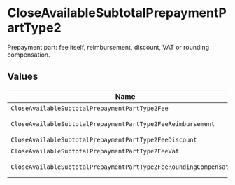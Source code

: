 # CloseAvailableSubtotalPrepaymentPartType2

Prepayment part: fee itself, reimbursement, discount, VAT or rounding compensation.


## Values

| Name                                                               | Value                                                              |
| ------------------------------------------------------------------ | ------------------------------------------------------------------ |
| `CloseAvailableSubtotalPrepaymentPartType2Fee`                     | fee                                                                |
| `CloseAvailableSubtotalPrepaymentPartType2FeeReimbursement`        | fee-reimbursement                                                  |
| `CloseAvailableSubtotalPrepaymentPartType2FeeDiscount`             | fee-discount                                                       |
| `CloseAvailableSubtotalPrepaymentPartType2FeeVat`                  | fee-vat                                                            |
| `CloseAvailableSubtotalPrepaymentPartType2FeeRoundingCompensation` | fee-rounding-compensation                                          |